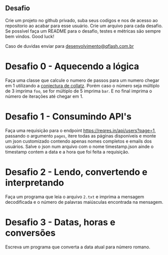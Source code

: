 ## Desafio

Crie um projeto no github privado, suba seus codigos e nos de acesso ao repositorio ao acabar para esse usuário.
Crie um arquivo para cada desafio.
Se possível faça um README para o desafio, testes e métricas são sempre bem vindos. Good luck!

Caso de duvidas enviar para desenvolvimento@qflash.com.br


# Desafio 0 - Aquecendo a lógica

Faça uma classe que calcule o numero de passos para um numero chegar em 1 utilizando a [conjectura de collatz](https://pt.wikipedia.org/wiki/Conjectura_de_Collatz). Porém caso o número seja múltiplo de 3 imprima `foo`, se for múltiplo de 5 imprima `bar`. E no final imprima o número de iterações até chegar em 1.


# Desafio 1 - Consumindo API's

Faça uma requisição para o endpoint https://reqres.in/api/users?page=1, passando o argumento `pages`, itere todas as páginas disponíveis e monte um json customizado contendo apenas nomes completos e emails dos usuários. Salve o json num arquivo com o nome timestamp.json ainde o timestamp contem a data e a hora que foi feita a requisição.


# Desafio 2 - Lendo, convertendo e interpretando

Faça um programa que leia o arquivo `2.txt` e imprima a mensagem decodificada e o número de palavras maiúsculas encontrada na mensagem.


# Desafio 3 - Datas, horas e conversões

Escreva um programa que converta a data atual para número romano.
